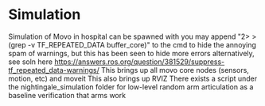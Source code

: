 # Simulation
Simulation of Movo in hospital can be spawned with <roslaunch nightingale_simulation simulation.launch>
you may append "2> >(grep -v TF_REPEATED_DATA buffer_core)" to the cmd to hide the annoying spam of warnings, but this has been seen to hide more errors
alternatively, see soln here https://answers.ros.org/question/381529/suppress-tf_repeated_data-warnings/
This brings up all movo core nodes (sensors, motion, etc) and moveit
This also brings up RVIZ
There exists a script under the nightingale_simulation folder for low-level random arm articulation as a baseline verification that arms work
